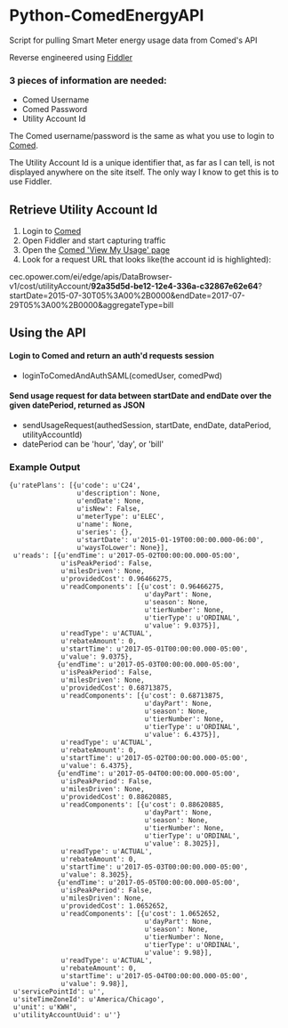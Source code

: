 # Python-ComedEnergyAPI
Script for pulling Smart Meter energy usage data from Comed's API

Reverse engineered using [Fiddler](http://www.telerik.com/fiddler)

### 3 pieces of information are needed:
- Comed Username
- Comed Password
- Utility Account Id

The Comed username/password is the same as what you use to login to [Comed](https://secure.comed.com/pages/login.aspx).

The Utility Account Id is a unique identifier that, as far as I can tell, is not displayed anywhere on the site itself.  The only way I know to get this is to use Fiddler.

## Retrieve Utility Account Id
1. Login to [Comed](https://secure.comed.com/pages/login.aspx)
2. Open Fiddler and start capturing traffic
3. Open the [Comed 'View My Usage' page](https://secure.comed.com/MyAccount/MyBillUsage/pages/secure/ViewMyUsage.aspx)
4. Look for a request URL that looks like(the account id is highlighted):

cec.opower.com/ei/edge/apis/DataBrowser-v1/cost/utilityAccount/**92a35d5d-be12-12e4-336a-c32867e62e64**?startDate=2015-07-30T05%3A00%2B0000&endDate=2017-07-29T05%3A00%2B0000&aggregateType=bill


## Using the API

#### Login to Comed and return an auth'd requests session
 - loginToComedAndAuthSAML(comedUser, comedPwd)

#### Send usage request for data between startDate and endDate over the given datePeriod, returned as JSON
- sendUsageRequest(authedSession, startDate, endDate, dataPeriod, utilityAccountId)
- datePeriod can be 'hour', 'day', or 'bill'

### Example Output
```
{u'ratePlans': [{u'code': u'C24',
                 u'description': None,
                 u'endDate': None,
                 u'isNew': False,
                 u'meterType': u'ELEC',
                 u'name': None,
                 u'series': {},
                 u'startDate': u'2015-01-19T00:00:00.000-06:00',
                 u'waysToLower': None}],
 u'reads': [{u'endTime': u'2017-05-02T00:00:00.000-05:00',
             u'isPeakPeriod': False,
             u'milesDriven': None,
             u'providedCost': 0.96466275,
             u'readComponents': [{u'cost': 0.96466275,
                                  u'dayPart': None,
                                  u'season': None,
                                  u'tierNumber': None,
                                  u'tierType': u'ORDINAL',
                                  u'value': 9.0375}],
             u'readType': u'ACTUAL',
             u'rebateAmount': 0,
             u'startTime': u'2017-05-01T00:00:00.000-05:00',
             u'value': 9.0375},
            {u'endTime': u'2017-05-03T00:00:00.000-05:00',
             u'isPeakPeriod': False,
             u'milesDriven': None,
             u'providedCost': 0.68713875,
             u'readComponents': [{u'cost': 0.68713875,
                                  u'dayPart': None,
                                  u'season': None,
                                  u'tierNumber': None,
                                  u'tierType': u'ORDINAL',
                                  u'value': 6.4375}],
             u'readType': u'ACTUAL',
             u'rebateAmount': 0,
             u'startTime': u'2017-05-02T00:00:00.000-05:00',
             u'value': 6.4375},
            {u'endTime': u'2017-05-04T00:00:00.000-05:00',
             u'isPeakPeriod': False,
             u'milesDriven': None,
             u'providedCost': 0.88620885,
             u'readComponents': [{u'cost': 0.88620885,
                                  u'dayPart': None,
                                  u'season': None,
                                  u'tierNumber': None,
                                  u'tierType': u'ORDINAL',
                                  u'value': 8.3025}],
             u'readType': u'ACTUAL',
             u'rebateAmount': 0,
             u'startTime': u'2017-05-03T00:00:00.000-05:00',
             u'value': 8.3025},
            {u'endTime': u'2017-05-05T00:00:00.000-05:00',
             u'isPeakPeriod': False,
             u'milesDriven': None,
             u'providedCost': 1.0652652,
             u'readComponents': [{u'cost': 1.0652652,
                                  u'dayPart': None,
                                  u'season': None,
                                  u'tierNumber': None,
                                  u'tierType': u'ORDINAL',
                                  u'value': 9.98}],
             u'readType': u'ACTUAL',
             u'rebateAmount': 0,
             u'startTime': u'2017-05-04T00:00:00.000-05:00',
             u'value': 9.98}],
 u'servicePointId': u'',
 u'siteTimeZoneId': u'America/Chicago',
 u'unit': u'KWH',
 u'utilityAccountUuid': u''}
 ```
